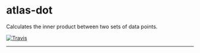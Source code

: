 # atlas-dot

Calculates the inner product between two sets of data points.

[![Travis](https://img.shields.io/travis/atlassubbed/atlas-dot.svg)](https://travis-ci.org/atlassubbed/atlas-dot)

---
